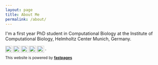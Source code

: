 ```yaml
---
layout: page
title: About Me
permalink: /about/
---
```


I'm a first year PhD student in Computational Biology at the Institute of Computational Biology, Helmholtz Center Munich, Germany.

[<img align="left" alt="Github" width="22px" src="https://cdn.jsdelivr.net/npm/simple-icons@3.4.1/icons/github.svg" />][Github]
[<img align="left" alt="Twitter" width="22px" src="https://cdn.jsdelivr.net/npm/simple-icons@3.4.1/icons/twitter.svg" />][Twitter]
[<img align="left" alt="Linkedin" width="22px" src="https://cdn.jsdelivr.net/npm/simple-icons@v3/icons/linkedin.svg" />][Linkedin]
[<img align="left" alt="GoogleScholar" width="22px" src="https://cdn.jsdelivr.net/npm/simple-icons@3.4.1/icons/googlescholar.svg" />][GoogleScholar]
[<img align="left" alt="Orcid" width="22px" src="https://cdn.jsdelivr.net/npm/simple-icons@3.4.1/icons/orcid.svg" />][ORCID]. 
 
<sub>This website is powered by **[fastpages](https://github.com/fastai/fastpages)**<sub>

[Linkedin]: https://www.linkedin.com/in/giovanni-palla-25541578/
[Github]: https://github.com/giovp
[Twitter]: https://twitter.com/g_palla1
[GoogleScholar]: https://scholar.google.com/citations?user=20uwxzkAAAAJ&hl=en
[ORCID]: http://orcid.org/0000-0002-8004-4462
